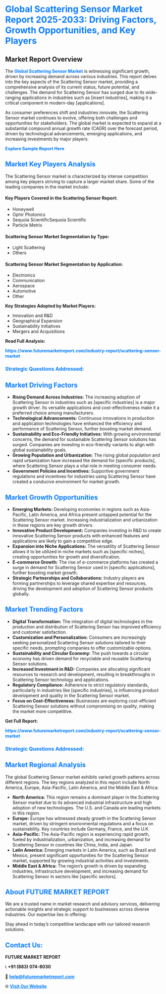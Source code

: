 <h1 style="color: #007BFF;">Global Scattering Sensor Market Report 2025-2033: Driving Factors, Growth Opportunities, and Key Players</h1>

<section id="overview">
<h2>Market Report Overview</h2>
<p>The <a href="https://www.futuremarketreport.com/industry-report/scattering-sensor-market" style="color: #007BFF; text-decoration: none;"><strong>Global Scattering Sensor Market</strong></a> is witnessing significant growth, driven by increasing demand across various industries. This report delves into the key aspects of the Scattering Sensor market, providing a comprehensive analysis of its current status, future potential, and challenges. The demand for Scattering Sensor has surged due to its wide-ranging applications in industries such as [insert industries], making it a critical component in modern-day [applications].</p>
<p>As consumer preferences shift and industries innovate, the Scattering Sensor market continues to evolve, offering both challenges and opportunities for stakeholders. The global market is expected to expand at a substantial compound annual growth rate (CAGR) over the forecast period, driven by technological advancements, emerging applications, and increasing investments by major players.</p>
</section>

<section id="overview">
<p><a href="https://www.futuremarketreport.com/request-sample/reportId=76252" style="color: #007BFF; text-decoration: none;"><strong>Explore Sample Report Here</strong></a></p>
</section>

<section id="key-players">
<h2 style="color: #007BFF;">Market Key Players Analysis</h2>
<p>The Scattering Sensor market is characterized by intense competition among key players striving to capture a larger market share. Some of the leading companies in the market include:</p>
<h4>Key Players Covered in the Scattering Sensor Report:</h4>
<ul><li>Honeywell</li><li>Ophir Photonics</li><li>Sequoia ScientificSequoia Scientific</li><li>Particle Metrix</li></ul>
<h4>Scattering Sensor Market Segmentation by Type:</h4>
<ul><li>Light Scattering</li><li>Others</li></ul>

<h4>Scattering Sensor Market Segmentation by Application:</h4>
<ul><li>Electronics</li><li>Communication</li><li>Aerospace</li><li>Automotive</li><li>Other</li></ul>
<p><strong>Key Strategies Adopted by Market Players:</strong></p>
<ul>
<li>Innovation and R&D</li>
<li>Geographical Expansion</li>
<li>Sustainability Initiatives</li>
<li>Mergers and Acquisitions</li>
</ul>
</section>

<section>
<p><strong>Read Full Analysis: </strong></p><a href="https://www.futuremarketreport.com/industry-report/scattering-sensor-market" style="color: #007BFF; text-decoration: none;"><strong>https://www.futuremarketreport.com/industry-report/scattering-sensor-market</strong></a>
<h3 style="color: #007BFF;">Strategic Questions Addressed:</h3>
</section>

<section id="driving-factors">
<h2 style="color: #007BFF;">Market Driving Factors</h2>
<ul>
<li><strong>Rising Demand Across Industries:</strong> The increasing adoption of Scattering Sensor in industries such as [specific industries] is a major growth driver. Its versatile applications and cost-effectiveness make it a preferred choice among manufacturers.</li>
<li><strong>Technological Advancements:</strong> Continuous innovations in production and application technologies have enhanced the efficiency and performance of Scattering Sensor, further boosting market demand.</li>
<li><strong>Sustainability and Eco-Friendly Initiatives:</strong> With growing environmental concerns, the demand for sustainable Scattering Sensor solutions has surged. Companies are investing in eco-friendly variants to align with global sustainability goals.</li>
<li><strong>Growing Population and Urbanization:</strong> The rising global population and rapid urbanization have increased the demand for [specific products], where Scattering Sensor plays a vital role in meeting consumer needs.</li>
<li><strong>Government Policies and Incentives:</strong> Supportive government regulations and incentives for industries using Scattering Sensor have created a conducive environment for market growth.</li>
</ul>
</section>

<section id="growth-opportunities">
<h2 style="color: #007BFF;">Market Growth Opportunities</h2>
<ul>
<li><strong>Emerging Markets:</strong> Developing economies in regions such as Asia-Pacific, Latin America, and Africa present untapped potential for the Scattering Sensor market. Increasing industrialization and urbanization in these regions are key growth drivers.</li>
<li><strong>Innovative Product Development:</strong> Companies investing in R&D to create innovative Scattering Sensor products with enhanced features and applications are likely to gain a competitive edge.</li>
<li><strong>Expansion into Niche Applications:</strong> The versatility of Scattering Sensor allows it to be utilized in niche markets such as [specific niches], creating opportunities for growth and diversification.</li>
<li><strong>E-commerce Growth:</strong> The rise of e-commerce platforms has created a surge in demand for Scattering Sensor used in [specific applications], further boosting market growth.</li>
<li><strong>Strategic Partnerships and Collaborations:</strong> Industry players are forming partnerships to leverage shared expertise and resources, driving the development and adoption of Scattering Sensor products globally.</li>
</ul>
</section>

<section id="trending-factors">
<h2 style="color: #007BFF;">Market Trending Factors</h2>
<ul>
<li><strong>Digital Transformation:</strong> The integration of digital technologies in the production and distribution of Scattering Sensor has improved efficiency and customer satisfaction.</li>
<li><strong>Customization and Personalization:</strong> Consumers are increasingly seeking personalized Scattering Sensor solutions tailored to their specific needs, prompting companies to offer customizable options.</li>
<li><strong>Sustainability and Circular Economy:</strong> The push towards a circular economy has driven demand for recyclable and reusable Scattering Sensor solutions.</li>
<li><strong>Increased Investment in R&D:</strong> Companies are allocating significant resources to research and development, resulting in breakthroughs in Scattering Sensor technology and applications.</li>
<li><strong>Regulatory Compliance:</strong> Adherence to strict regulatory standards, particularly in industries like [specific industries], is influencing product development and quality in the Scattering Sensor market.</li>
<li><strong>Focus on Cost-Effectiveness:</strong> Businesses are exploring cost-efficient Scattering Sensor solutions without compromising on quality, making the market more competitive.</li>
</ul>
</section>

<section>
<p><strong>Get Full Report: </strong></p><a href="https://www.futuremarketreport.com/industry-report/scattering-sensor-market" style="color: #007BFF; text-decoration: none;"><strong>https://www.futuremarketreport.com/industry-report/scattering-sensor-market</strong></a>
<h3 style="color: #007BFF;">Strategic Questions Addressed:</h3>
</section>


<section id="regional-analysis">
<h2 style="color: #007BFF;">Market Regional Analysis</h2>
<p>The global Scattering Sensor market exhibits varied growth patterns across different regions. The key regions analyzed in this report include North America, Europe, Asia-Pacific, Latin America, and the Middle East & Africa:</p>
<ul>
<li><strong>North America:</strong> This region remains a dominant player in the Scattering Sensor market due to its advanced industrial infrastructure and high adoption of new technologies. The U.S. and Canada are leading markets in this region.</li>
<li><strong>Europe:</strong> Europe has witnessed steady growth in the Scattering Sensor market, driven by stringent environmental regulations and a focus on sustainability. Key countries include Germany, France, and the U.K.</li>
<li><strong>Asia-Pacific:</strong> The Asia-Pacific region is experiencing rapid growth, fueled by industrialization, urbanization, and increasing demand for Scattering Sensor in countries like China, India, and Japan.</li>
<li><strong>Latin America:</strong> Emerging markets in Latin America, such as Brazil and Mexico, present significant opportunities for the Scattering Sensor market, supported by growing industrial activities and investments.</li>
<li><strong>Middle East & Africa:</strong> The region’s growth is driven by expanding industries, infrastructure development, and increasing demand for Scattering Sensor in sectors like [specific sectors].</li>
</ul>
</section>

<footer>
<h2 style="color: #007BFF;">About FUTURE MARKET REPORT</h2>
<p>We are a trusted name in market research and advisory services, delivering actionable insights and strategic support to businesses across diverse industries. Our expertise lies in offering:</p>

<p>Stay ahead in today’s competitive landscape with our tailored research solutions.</p>

<h2 style="color: #007BFF;">Contact Us:</h2>
<p><strong>FUTURE MARKET REPORT</strong></p>
<p>📞 <strong>+91 (883) 074-8030</strong></p>
<p>📧 <strong><a href="mailto:help@futuremarketreport.com" style="color: #007BFF;">help@futuremarketreport.com</a></strong></p>
<p>🌐 <strong><a href="https://www.futuremarketreport.com/" style="color: #007BFF;">Visit Our Website</a></strong></p>
</footer>